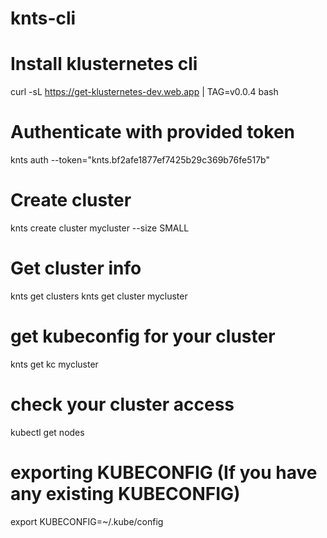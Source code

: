 # knts-cli


# Install klusternetes cli 
 curl -sL https://get-klusternetes-dev.web.app | TAG=v0.0.4 bash
 
 # Authenticate with provided token
 knts auth --token="knts.bf2afe1877ef7425b29c369b76fe517b" 

 # Create cluster 
 knts create cluster mycluster --size SMALL

 # Get cluster info
 knts get clusters
 knts get cluster mycluster


 # get kubeconfig for your cluster
 knts get kc mycluster

 # check your cluster access
 kubectl get nodes

 # exporting KUBECONFIG (If you have any existing KUBECONFIG)
 export KUBECONFIG=~/.kube/config 
